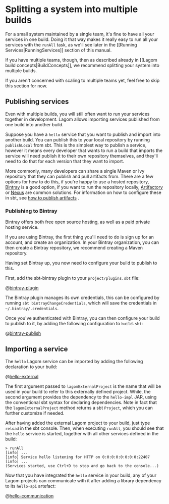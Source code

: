 # Splitting a system into multiple builds

For a small system maintained by a single team, it's fine to have all your services in one build. Doing it that way makes it really easy to run all your services with the `runAll` task, as we'll see later in the [[Running Services|RunningServices]] section of this manual.

If you have multiple teams, though, then as described already in [[Lagom build concepts|BuildConcepts]], we recommend splitting your system into multiple builds.

If you aren't concerned with scaling to multiple teams yet, feel free to skip this section for now.

## Publishing services

Even with multiple builds, you will still often want to run your services together in development.  Lagom allows importing services published from one build into another build.

Suppose you have a `hello` service that you want to publish and import into another build.  You can publish this to your local repository by running `publishLocal` from sbt.  This is the simplest way to publish a service, however it means every developer that wants to run a build that imports the service will need publish it to their own repository themselves, and they'll need to do that for each version that they want to import.

More commonly, many developers can share a single Maven or Ivy repository that they can publish and pull artifacts from.  There are a few options for how to do this, if you're happy to use a hosted repository, [Bintray](https://bintray.com) is a good option, if you want to run the repository locally, [Artifactory](https://www.jfrog.com/open-source/) or [Nexus](http://www.sonatype.com/nexus/solution-overview) are common solutions.  For information on how to configure these in sbt, see [how to publish artifacts](http://www.scala-sbt.org/0.13/docs/Publishing.html) .

### Publishing to Bintray

Bintray offers both free open source hosting, as well as a paid private hosting service.

If you are using Bintray, the first thing you'll need to do is sign up for an account, and create an organization.  In your Bintray organization, you can then create a Bintray repository, we recommend creating a Maven repository.

Having set Bintray up, you now need to configure your build to publish to this.

First, add the sbt-bintray plugin to your `project/plugins.sbt` file:

@[bintray-plugin](code/multiple-builds.sbt)

The Bintray plugin manages its own credentials, this can be configured by running `sbt bintrayChangeCredentials`, which will save the credentials in `~/.bintray/.credentials`.

Once you've authenticated with Bintray, you can then configure your build to publish to it, by adding the following configuration to `build.sbt`:

@[bintray-publish](code/multiple-builds.sbt)

## Importing a service

The `hello` Lagom service can be imported by adding the following declaration to your build:

@[hello-external](code/multiple-builds.sbt)

The first argument passed to `lagomExternalProject` is the name that will be used in your build to refer to this externally defined project. While, the second argument provides the dependency to the `hello-impl` JAR, using the conventional sbt syntax for declaring dependencies. Note in fact that the `lagomExternalProject` method returns a sbt `Project`, which you can further customize if needed.

After having added the external Lagom project to your build, just type `reload` in the sbt console. Then, when executing `runAll`, you should see that the `hello` service is started, together with all other services defined in the build:


```console
> runAll
[info] ...
[info] Service hello listening for HTTP on 0:0:0:0:0:0:0:0:22407
[info] ...
(Services started, use Ctrl+D to stop and go back to the console...)
```

Now that you have integrated the `hello` service in your build, any of your Lagom projects can communicate with it after adding a library dependency to its `hello-api` artefact:

@[hello-communication](code/multiple-builds.sbt)
